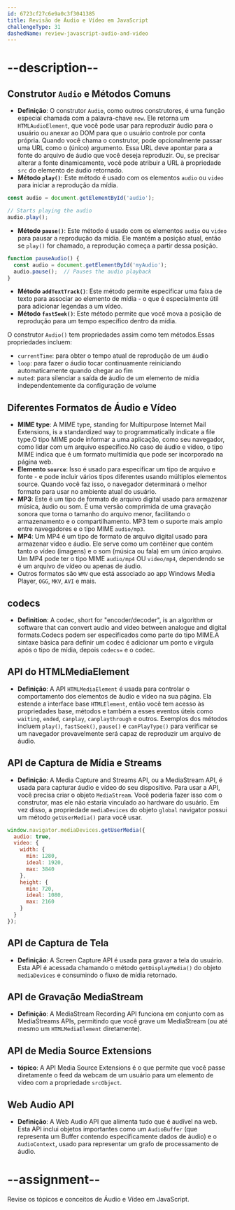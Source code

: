 ```yaml
---
id: 6723cf27c6e9a0c3f3041385
title: Revisão de Áudio e Vídeo em JavaScript
challengeType: 31
dashedName: review-javascript-audio-and-video
---
```


# --description--

## Construtor `Audio` e Métodos Comuns

- **Definição**: O construtor `Audio`, como outros construtores, é uma função especial chamada com a palavra-chave `new`. Ele retorna um `HTMLAudioElement`, que você pode usar para reproduzir áudio para o usuário ou anexar ao DOM para que o usuário controle por conta própria. Quando você chama o construtor, pode opcionalmente passar uma URL como o (único) argumento. Essa URL deve apontar para a fonte do arquivo de áudio que você deseja reproduzir. Ou, se precisar alterar a fonte dinamicamente, você pode atribuir a URL à propriedade `src` do elemento de áudio retornado.
- **Método `play()`**: Este método é usado com os elementos `audio` ou `video` para iniciar a reprodução da mídia.

```js
const audio = document.getElementById('audio');

// Starts playing the audio
audio.play();
```

- **Método `pause()`**: Este método é usado com os elementos `audio` ou `video` para pausar a reprodução da mídia. Ele mantém a posição atual, então se `play()` for chamado, a reprodução começa a partir dessa posição.

```js
function pauseAudio() {
  const audio = document.getElementById('myAudio');
  audio.pause();  // Pauses the audio playback
}
```

- **Método `addTextTrack()`**: Este método permite especificar uma faixa de texto para associar ao elemento de mídia - o que é especialmente útil para adicionar legendas a um vídeo.
- **Método `fastSeek()`**: Este método permite que você mova a posição de reprodução para um tempo específico dentro da mídia.

O construtor `Audio()` tem propriedades assim como tem métodos.Essas propriedades incluem:

- `currentTime`: para obter o tempo atual de reprodução de um áudio
- `loop`: para fazer o áudio tocar continuamente reiniciando automaticamente quando chegar ao fim
- `muted`: para silenciar a saída de áudio de um elemento de mídia independentemente da configuração de volume

## Diferentes Formatos de Áudio e Vídeo

- **MIME type**: A MIME type, standing for Multipurpose Internet Mail Extensions, is a standardized way to programmatically indicate a file type.O tipo MIME pode informar a uma aplicação, como seu navegador, como lidar com um arquivo específico.No caso de áudio e vídeo, o tipo MIME indica que é um formato multimídia que pode ser incorporado na página web.
- **Elemento `source`**: Isso é usado para especificar um tipo de arquivo e fonte - e pode incluir vários tipos diferentes usando múltiplos elementos source. Quando você faz isso, o navegador determinará o melhor formato para usar no ambiente atual do usuário.
- **MP3**: Este é um tipo de formato de arquivo digital usado para armazenar música, áudio ou som. É uma versão comprimida de uma gravação sonora que torna o tamanho do arquivo menor, facilitando o armazenamento e o compartilhamento. MP3 tem o suporte mais amplo entre navegadores e o tipo MIME `audio/mp3`.
- **MP4**: Um MP4 é um tipo de formato de arquivo digital usado para armazenar vídeo e áudio. Ele serve como um contêiner que contém tanto o vídeo (imagens) e o som (música ou fala) em um único arquivo. Um MP4 pode ter o tipo MIME `audio/mp4` OU `video/mp4`, dependendo se é um arquivo de vídeo ou apenas de áudio.
- Outros formatos são `WMV` que está associado ao app Windows Media Player, `OGG`, `MKV`, `AVI` e mais.

## codecs

- **Definition**: A codec, short for "encoder/decoder", is an algorithm or software that can convert audio and video between analogue and digital formats.Codecs podem ser especificados como parte do tipo MIME.A sintaxe básica para definir um codec é adicionar um ponto e vírgula após o tipo de mídia, depois `codecs=` e o codec.

## API do HTMLMediaElement

- **Definição**: A API `HTMLMediaElement` é usada para controlar o comportamento dos elementos de áudio e vídeo na sua página. Ela estende a interface base `HTMLElement`, então você tem acesso às propriedades base, métodos e também a esses eventos úteis como `waiting`, `ended`, `canplay`, `canplaythrough` e outros. Exemplos dos métodos incluem `play()`, `fastSeek()`, `pause()` e `canPlayType()` para verificar se um navegador provavelmente será capaz de reproduzir um arquivo de áudio.

## API de Captura de Mídia e Streams

- **Definição**: A Media Capture and Streams API, ou a MediaStream API, é usada para capturar áudio e vídeo do seu dispositivo. Para usar a API, você precisa criar o objeto `MediaStream`. Você poderia fazer isso com o construtor, mas ele não estaria vinculado ao hardware do usuário. Em vez disso, a propriedade `mediaDevices` do objeto `global` navigator possui um método `getUserMedia()` para você usar.

```js
window.navigator.mediaDevices.getUserMedia({
  audio: true,
  video: {
    width: {
      min: 1280,
      ideal: 1920,
      max: 3840
    },
    height: {
      min: 720,
      ideal: 1080,
      max: 2160
    }
  }
});
```

## API de Captura de Tela

- **Definição**: A Screen Capture API é usada para gravar a tela do usuário. Esta API é acessada chamando o método `getDisplayMedia()` do objeto `mediaDevices` e consumindo o fluxo de mídia retornado.

## API de Gravação MediaStream

- **Definição**: A MediaStream Recording API funciona em conjunto com as MediaStreams APIs, permitindo que você grave um MediaStream (ou até mesmo um `HTMLMediaElement` diretamente).

## API de Media Source Extensions

- **tópico**: A API Media Source Extensions é o que permite que você passe diretamente o feed da webcam de um usuário para um elemento de vídeo com a propriedade `srcObject`.

## Web Audio API

- **Definição**: A Web Audio API que alimenta tudo que é audível na web. Esta API inclui objetos importantes como um `AudioBuffer` (que representa um Buffer contendo especificamente dados de áudio) e o `AudioContext`, usado para representar um grafo de processamento de áudio. 

# --assignment--

Revise os tópicos e conceitos de Áudio e Vídeo em JavaScript.

